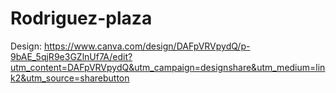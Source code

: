 # Rodriguez-plaza
Design:
https://www.canva.com/design/DAFpVRVpydQ/p-9bAE_5qjR9e3GZlnUf7A/edit?utm_content=DAFpVRVpydQ&utm_campaign=designshare&utm_medium=link2&utm_source=sharebutton
